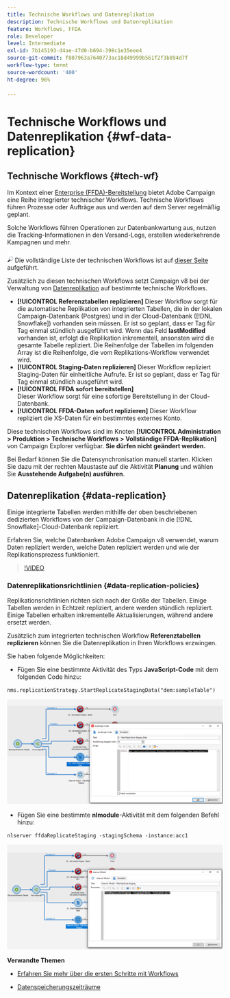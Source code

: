 ```yaml
---
title: Technische Workflows und Datenreplikation
description: Technische Workflows und Datenreplikation
feature: Workflows, FFDA
role: Developer
level: Intermediate
exl-id: 7b145193-d4ae-47d0-b694-398c1e35eee4
source-git-commit: f807963a7640773ac18d49999b561f2f3b894d7f
workflow-type: tm+mt
source-wordcount: '400'
ht-degree: 96%

---
```


# Technische Workflows und Datenreplikation {#wf-data-replication}

## Technische Workflows {#tech-wf}

Im Kontext einer [Enterprise (FFDA)-Bereitstellung](enterprise-deployment.md) bietet Adobe Campaign eine Reihe integrierter technischer Workflows. Technische Workflows führen Prozesse oder Aufträge aus und werden auf dem Server regelmäßig geplant.

Solche Workflows führen Operationen zur Datenbankwartung aus, nutzen die Tracking-Informationen in den Versand-Logs, erstellen wiederkehrende Kampagnen und mehr.

![](../assets/do-not-localize/glass.png) Die vollständige Liste der technischen Workflows ist auf [dieser Seite](https://experienceleague.adobe.com/docs/campaign/automation/workflows/introduction/wf-type/technical-workflows.html?lang=de) aufgeführt.

Zusätzlich zu diesen technischen Workflows setzt Campaign v8 bei der Verwaltung von [Datenreplikation](#data-replication) auf bestimmte technische Workflows.

* **[!UICONTROL Referenztabellen replizieren]**
Dieser Workflow sorgt für die automatische Replikation von integrierten Tabellen, die in der lokalen Campaign-Datenbank (Postgres) und in der Cloud-Datenbank ([!DNL Snowflake]) vorhanden sein müssen. Er ist so geplant, dass er Tag für Tag einmal stündlich ausgeführt wird. Wenn das Feld **lastModified** vorhanden ist, erfolgt die Replikation inkrementell, ansonsten wird die gesamte Tabelle repliziert. Die Reihenfolge der Tabellen im folgenden Array ist die Reihenfolge, die vom Replikations-Workflow verwendet wird.
* **[!UICONTROL Staging-Daten replizieren]**
Dieser Workflow repliziert Staging-Daten für einheitliche Aufrufe. Er ist so geplant, dass er Tag für Tag einmal stündlich ausgeführt wird.
* **[!UICONTROL FFDA sofort bereitstellen]**\
  Dieser Workflow sorgt für eine sofortige Bereitstellung in der Cloud-Datenbank.
* **[!UICONTROL FFDA-Daten sofort replizieren]**
Dieser Workflow repliziert die XS-Daten für ein bestimmtes externes Konto.

Diese technischen Workflows sind im Knoten **[!UICONTROL Administration > Produktion > Technische Workflows > Vollständige FFDA-Replikation]** von Campaign Explorer verfügbar. **Sie dürfen nicht geändert werden.**

Bei Bedarf können Sie die Datensynchronisation manuell starten. Klicken Sie dazu mit der rechten Maustaste auf die Aktivität **Planung** und wählen Sie **Ausstehende Aufgabe(n) ausführen**.

## Datenreplikation {#data-replication}

Einige integrierte Tabellen werden mithilfe der oben beschriebenen dedizierten Workflows von der Campaign-Datenbank in die [!DNL Snowflake]-Cloud-Datenbank repliziert.

Erfahren Sie, welche Datenbanken Adobe Campaign v8 verwendet, warum Daten repliziert werden, welche Daten repliziert werden und wie der Replikationsprozess funktioniert.

>[!VIDEO](https://video.tv.adobe.com/v/334460?quality=12)


### Datenreplikationsrichtlinien {#data-replication-policies}

Replikationsrichtlinien richten sich nach der Größe der Tabellen. Einige Tabellen werden in Echtzeit repliziert, andere werden stündlich repliziert. Einige Tabellen erhalten inkrementelle Aktualisierungen, während andere ersetzt werden.

Zusätzlich zum integrierten technischen Workflow **Referenztabellen replizieren** können Sie die Datenreplikation in Ihren Workflows erzwingen.

Sie haben folgende Möglichkeiten:

* Fügen Sie eine bestimmte Aktivität des Typs **JavaScript-Code** mit dem folgenden Code hinzu:

```
nms.replicationStrategy.StartReplicateStagingData("dem:sampleTable")
```

![](assets/jscode.png)


* Fügen Sie eine bestimmte **nlmodule**-Aktivität mit dem folgenden Befehl hinzu:

```
nlserver ffdaReplicateStaging -stagingSchema -instance:acc1
```

![](assets/nlmodule.png)


**Verwandte Themen**

* [Erfahren Sie mehr über die ersten Schritte mit Workflows](https://experienceleague.adobe.com/docs/campaign/automation/workflows/introduction/about-workflows.html?lang=de)

* [Datenspeicherungszeiträume](../dev/datamodel-best-practices.md#data-retention)
